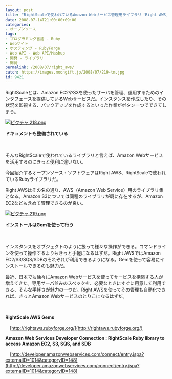 ```yaml
---
layout: post
title: "RightScaleで使われているAmazon Webサービス管理用ライブラリ「Right AWS」"
date: 2008-07-14T21:00:00+09:00
categories:
- オープンソース
tags: 
- プログラミング言語 - Ruby
- Webサイト
- ホスティング - RubyForge
- Web API - Web API/Mashup
- 開発 - ライブラリ
- 開発
permalink: /2008/07/right_aws/
catch: https://images.moongift.jp/2008/07/219-tm.jpg
id: 9421
---
```

RightScaleとは、Amazon EC2やS3を使ったサーバを管理、運用するためのインタフェースを提供しているWebサービスだ。インスタンスを作成したり、その状況を監視する、バックアップを作成するといった作業がボタン一つでできてしまう。

  

[![ピクチャ 218.png](https://images.moongift.jp/2008/07/218-tm.jpg)](https://images.moongift.jp/2008/07/218.jpg)  
  
**ドキュメントも整備されている**

  

　

  

そんなRightScaleで使われているライブラリと言えば、Amazon Webサービスを活用するのにきっと便利に違いない。

  

今回紹介するオープンソース・ソフトウェアはRight AWS、RightScaleで使われているRubyライブラリだ。

  
  
<!--more-->  

Right AWSはその名の通り、AWS（Amazon Web Service）用のライブラリ集となる。Amazon S3については同種のライブラリが既に存在するが、Amazon EC2なども含めて管理できるのが良い。

  

[![ピクチャ 219.png](https://images.moongift.jp/2008/07/219-tm.jpg)](https://images.moongift.jp/2008/07/219.jpg)  
  
**インストールはGemを使って行う**

  

　

  

インスタンスをオブジェクトのように扱って様々な操作ができる。コマンドラインを使って操作するよりもきっと手軽になるはずだ。Right AWSではAmazon EC2/S3/SQS/SDBのそれぞれが利用できるようになる。Gemを使って容易にインストールできるのも魅力だ。

  

最近、日本でも徐々にAmazon Webサービスを使ってサービスを構築する人が増えてきた。専用サーバ並みのスペックを、必要なときにすぐに用意して利用できる、そんな手軽さが魅力の一つだ。Right AWSを使ってその管理も自動化できれば、きっとAmazon Webサービスのとりこになるはずだ。

  

　

  

**RightScale AWS Gems**  
  
　[http://rightaws.rubyforge.org/](http://rightaws.rubyforge.org/)

  

**Amazon Web Services Developer Connection : RightScale Ruby library to access Amazon EC2, S3, SQS, and SDB**  
  
　[http://developer.amazonwebservices.com/connect/entry.jspa?externalID=1014&categoryID=148](http://developer.amazonwebservices.com/connect/entry.jspa?externalID=1014&categoryID=148)

  
